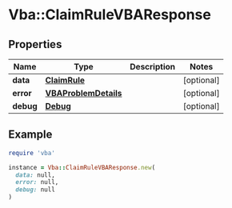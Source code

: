 # Vba::ClaimRuleVBAResponse

## Properties

| Name | Type | Description | Notes |
| ---- | ---- | ----------- | ----- |
| **data** | [**ClaimRule**](ClaimRule.md) |  | [optional] |
| **error** | [**VBAProblemDetails**](VBAProblemDetails.md) |  | [optional] |
| **debug** | [**Debug**](Debug.md) |  | [optional] |

## Example

```ruby
require 'vba'

instance = Vba::ClaimRuleVBAResponse.new(
  data: null,
  error: null,
  debug: null
)
```

